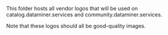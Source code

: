 This folder hosts all vendor logos that will be used on catalog.dataminer.services and community.dataminer.services.

Note that these logos should all be good-quality images. 
